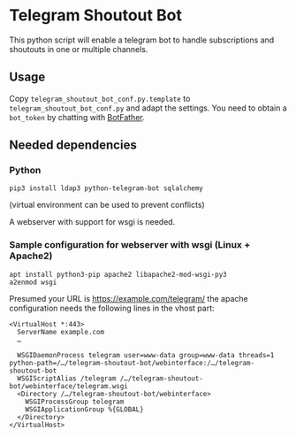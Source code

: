 # Telegram Shoutout Bot

This python script will enable a telegram bot to handle subscriptions and shoutouts in one or multiple channels.

## Usage

Copy `telegram_shoutout_bot_conf.py.template` to `telegram_shoutout_bot_conf.py` and adapt the settings.
You need to obtain a `bot_token` by chatting with [BotFather](https://t.me/BotFather).


## Needed dependencies


### Python

```
pip3 install ldap3 python-telegram-bot sqlalchemy
```

(virtual environment can be used to prevent conflicts)

A webserver with support for wsgi is needed.


### Sample configuration for webserver with wsgi (Linux + Apache2)

```
apt install python3-pip apache2 libapache2-mod-wsgi-py3
a2enmod wsgi
```

Presumed your URL is https://example.com/telegram/ the apache configuration needs the following lines in the vhost part:

```
<VirtualHost *:443>
  ServerName example.com
  …

  WSGIDaemonProcess telegram user=www-data group=www-data threads=1 python-path=/…/telegram-shoutout-bot/webinterface:/…/telegram-shoutout-bot
  WSGIScriptAlias /telegram /…/telegram-shoutout-bot/webinterface/telegram.wsgi
  <Directory /…/telegram-shoutout-bot/webinterface>
    WSGIProcessGroup telegram
    WSGIApplicationGroup %{GLOBAL}
  </Directory>
</VirtualHost>
```
